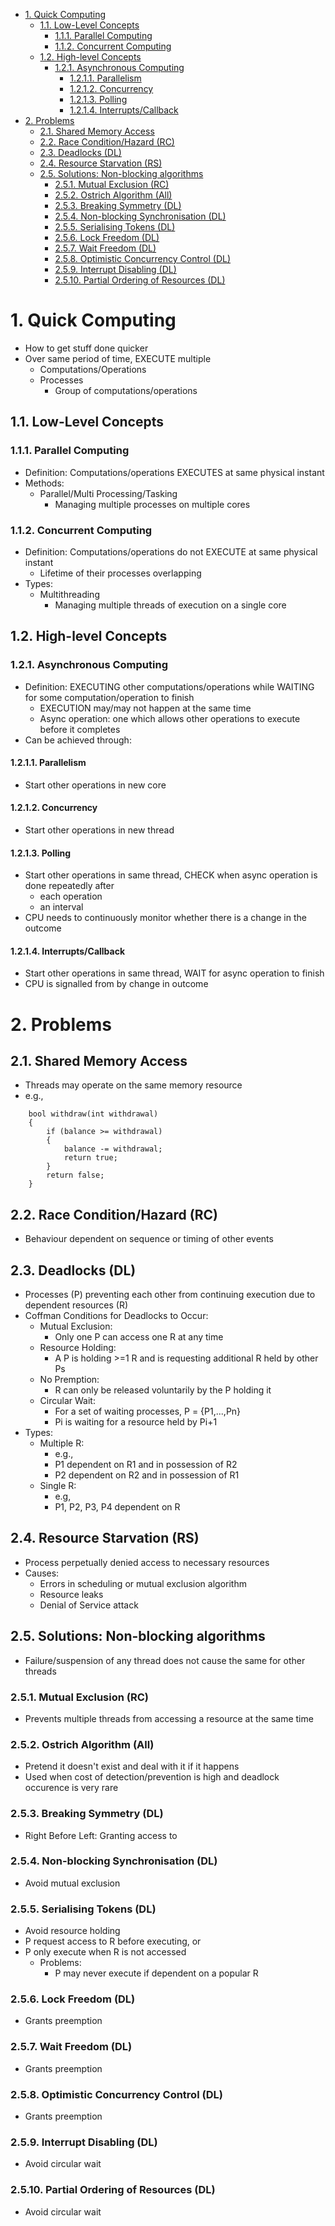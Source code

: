 - [1. Quick Computing](#1-quick-computing)
  - [1.1. Low-Level Concepts](#11-low-level-concepts)
    - [1.1.1. Parallel Computing](#111-parallel-computing)
    - [1.1.2. Concurrent Computing](#112-concurrent-computing)
  - [1.2. High-level Concepts](#12-high-level-concepts)
    - [1.2.1. Asynchronous Computing](#121-asynchronous-computing)
      - [1.2.1.1. Parallelism](#1211-parallelism)
      - [1.2.1.2. Concurrency](#1212-concurrency)
      - [1.2.1.3. Polling](#1213-polling)
      - [1.2.1.4. Interrupts/Callback](#1214-interruptscallback)
- [2. Problems](#2-problems)
  - [2.1. Shared Memory Access](#21-shared-memory-access)
  - [2.2. Race Condition/Hazard (RC)](#22-race-conditionhazard-rc)
  - [2.3. Deadlocks (DL)](#23-deadlocks-dl)
  - [2.4. Resource Starvation (RS)](#24-resource-starvation-rs)
  - [2.5. Solutions: Non-blocking algorithms](#25-solutions-non-blocking-algorithms)
    - [2.5.1. Mutual Exclusion (RC)](#251-mutual-exclusion-rc)
    - [2.5.2. Ostrich Algorithm (All)](#252-ostrich-algorithm-all)
    - [2.5.3. Breaking Symmetry (DL)](#253-breaking-symmetry-dl)
    - [2.5.4. Non-blocking Synchronisation (DL)](#254-non-blocking-synchronisation-dl)
    - [2.5.5. Serialising Tokens (DL)](#255-serialising-tokens-dl)
    - [2.5.6. Lock Freedom (DL)](#256-lock-freedom-dl)
    - [2.5.7. Wait Freedom (DL)](#257-wait-freedom-dl)
    - [2.5.8. Optimistic Concurrency Control (DL)](#258-optimistic-concurrency-control-dl)
    - [2.5.9. Interrupt Disabling (DL)](#259-interrupt-disabling-dl)
    - [2.5.10. Partial Ordering of Resources (DL)](#2510-partial-ordering-of-resources-dl)

# 1. Quick Computing
- How to get stuff done quicker
- Over same period of time, EXECUTE multiple
  - Computations/Operations
  - Processes 
    - Group of computations/operations

## 1.1. Low-Level Concepts
### 1.1.1. Parallel Computing
- Definition: Computations/operations EXECUTES at same physical instant
- Methods:
  - Parallel/Multi Processing/Tasking
    - Managing multiple processes on multiple cores

### 1.1.2. Concurrent Computing
- Definition: Computations/operations do not EXECUTE at same physical instant
  - Lifetime of their processes overlapping
- Types:
  - Multithreading
    - Managing multiple threads of execution on a single core
## 1.2. High-level Concepts
### 1.2.1. Asynchronous Computing
- Definition: EXECUTING other computations/operations while WAITING for some computation/operation to finish
  - EXECUTION may/may not happen at the same time
  - Async operation: one which allows other operations to execute before it completes
- Can be achieved through:
#### 1.2.1.1. Parallelism
- Start other operations in new core
#### 1.2.1.2. Concurrency
- Start other operations in new thread
#### 1.2.1.3. Polling
- Start other operations in same thread, CHECK when async operation is done repeatedly after
  - each operation
  - an interval
- CPU needs to continuously monitor whether there is a change in the outcome
#### 1.2.1.4. Interrupts/Callback
- Start other operations in same thread, WAIT for async operation to finish
- CPU is signalled from by change in outcome

# 2. Problems
## 2.1. Shared Memory Access
- Threads may operate on the same memory resource
- e.g., 
```
    bool withdraw(int withdrawal)
    {
        if (balance >= withdrawal)
        {
            balance -= withdrawal;
            return true;
        } 
        return false;
    }
```

## 2.2. Race Condition/Hazard (RC)
- Behaviour dependent on sequence or timing of other events

## 2.3. Deadlocks (DL)
- Processes (P) preventing each other from continuing execution due to dependent resources (R)
- Coffman Conditions for Deadlocks to Occur:
  - Mutual Exclusion: 
    - Only one P can access one R at any time
  - Resource Holding: 
    - A P is holding >=1 R and is requesting additional R held by other Ps
  - No Premption: 
    - R can only be released voluntarily by the P holding it
  - Circular Wait:
    - For a set of waiting processes, P = {P1,...,Pn}
    - Pi is waiting for a resource held by Pi+1
- Types:
  - Multiple R:
    - e.g., 
    - P1 dependent on R1 and in possession of R2
    - P2 dependent on R2 and in possession of R1
  - Single R:
    - e.g, 
    - P1, P2, P3, P4 dependent on R




## 2.4. Resource Starvation (RS)
- Process perpetually denied access to necessary resources
- Causes:
  - Errors in scheduling or mutual exclusion algorithm
  - Resource leaks
  - Denial of Service attack

## 2.5. Solutions: Non-blocking algorithms
- Failure/suspension of any thread does not cause the same for other threads
### 2.5.1. Mutual Exclusion (RC)
- Prevents multiple threads from accessing a resource at the same time 
### 2.5.2. Ostrich Algorithm (All)
- Pretend it doesn't exist and deal with it if it happens
- Used when cost of detection/prevention is high and deadlock occurence is very rare
### 2.5.3. Breaking Symmetry (DL)
- Right Before Left: Granting access to
### 2.5.4. Non-blocking Synchronisation (DL)
- Avoid mutual exclusion

### 2.5.5. Serialising Tokens (DL)
- Avoid resource holding
- P request access to R before executing, or
- P only execute when R is not accessed 
  - Problems:
    - P may never execute if dependent on a popular R

### 2.5.6. Lock Freedom (DL)
- Grants preemption

### 2.5.7. Wait Freedom (DL)
- Grants preemption


### 2.5.8. Optimistic Concurrency Control (DL)
- Grants preemption

### 2.5.9. Interrupt Disabling (DL)
- Avoid circular wait

### 2.5.10. Partial Ordering of Resources (DL)
- Avoid circular wait
